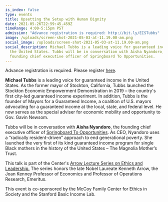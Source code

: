 ```yaml
---
is_index: false
type: events
title: Upsetting the Setup with Human Dignity
date: 2021-05-26T22:59:45.459Z
timeRange: 4:00-5:15pm PST
admission: "Advance registration is required: http://bit.ly/EISTubbs"
image: /uploads/screen-shot-2021-05-03-at-11.19.00-am.png
social_image: /uploads/screen-shot-2021-05-03-at-11.19.00-am.png
social_description: Michael Tubbs is a leading voice for guaranteed income in
  the United States. Tubbs will be in conversation with Aisha Nyandoro, the
  founding chief executive officer of Springboard To Opportunities.
---
```

Advance registration is required. Please register [here](https://stanford.zoom.us/webinar/register/WN_Wa0iwiRZTlaLdY9v0jWCwA).

**Michael Tubbs** is a leading voice for guaranteed income in the United States. As the former mayor of Stockton, California, Tubbs launched the Stockton Economic Empowerment Demonstration in 2019 – the country's first city-led guaranteed income experiment. In addition, Tubbs is the founder of Mayors for a Guaranteed Income, a coalition of U.S. mayors advocating for a guaranteed income at the local, state, and federal level. He now serves as the special adviser for economic mobility and opportunity to Gov. Gavin Newsom. 

Tubbs will be in conversation with **Aisha Nyandoro**, the founding chief executive officer of [Springboard To Opportunities](https://springboardto.org/about/leadership/). As CEO, Nyandoro uses a “radically resident-driven” approach to end generational poverty. She launched the very first of its kind guaranteed income program for single Black mothers in the history of the United States – The Magnolia Mother’s Trust. 

This talk is part of the Center's [Arrow Lecture Series](https://ethicsinsociety.sites.stanford.edu/events/series/arrow-lectures)[ on Ethics and Leadership.](https://ethicsinsociety.sites.stanford.edu/events/series/arrow-lectures) The series honors the late Nobel Laureate Kenneth Arrow, the Joan Kenney Professor of Economics and Professor of Operations Research, Emeritus.

This event is co-sponsored by the McCoy Family Center for Ethics in Society and the Stanford Basic Income Lab.